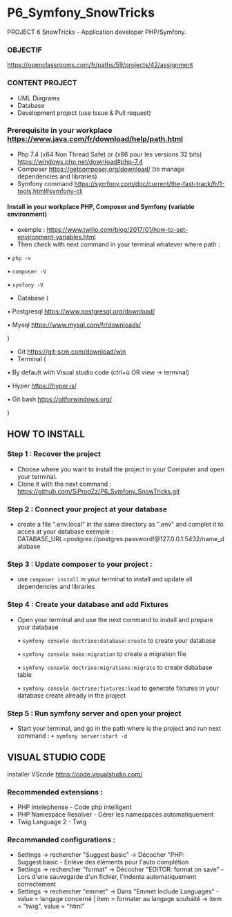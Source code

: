 # P6_Symfony_SnowTricks

PROJECT 6 SnowTricks - Application developer PHP/Symfony.

### OBJECTIF 
<https://openclassrooms.com/fr/paths/59/projects/42/assignment>

### CONTENT PROJECT
-   UML Diagrams
-   Database
-   Development project (use Issue & Pull request)

### Prerequisite in your workplace <https://www.java.com/fr/download/help/path.html>
-   Php 7.4  (x64 Non Thread Safe) or (x86 pour les versions 32 bits) <https://windows.php.net/download#php-7.4>
-   Composer  <https://getcomposer.org/download/> (to manage dependencies and libraries)
-   Symfony command <https://symfony.com/doc/current/the-fast-track/fr/1-tools.html#symfony-cli>

#### Install in your workplace PHP, Composer and Symfony (variable environment)
-   exemple : <https://www.twilio.com/blog/2017/01/how-to-set-environment-variables.html>
-   Then check with next command in your terminal whatever where path :

  • <code>php -v</code>

  • <code>composer -V</code>

  • <code>symfony -V</code>

-   Database (

  • Postgresql <https://www.postgresql.org/download/>

  • Mysql <https://www.mysql.com/fr/downloads/>

)

-   Git <https://git-scm.com/download/win>
-   Terminal (

  • By default with Visual studio code (ctrl+ù OR view -> terminal)
  
  • Hyper <https://hyper.is/>
  
  • Git bash <https://gitforwindows.org/>
  
  )

## HOW TO INSTALL

### Step 1 : Recover the project
-   Choose where you want to install the project in your Computer and open your terminal.
-   Clone it with the next command : <https://github.com/SiProdZz/P6_Symfony_SnowTricks.git>

### Step 2 : Connect your project at your database
-   create a file ".env.local" in the same directory as ".env" and complet it to acces at your database
    exemple : DATABASE_URL=postgres://postgres:password!@127.0.0.1:5432/name_database

### Step 3 : Update composer to your project :
-   use <code>composer install</code> in your terminal to install and update all dependencies and libraries 

### Step 4 : Create your database and add Fixtures
-   Open your terminal and use the next command to install and prepare your database

    • <code>symfony console doctrine:database:create</code> to create your database

    • <code>symfony console make:migration</code> to create a migration file

    • <code>symfony console doctrine:migrations:migrate</code> to create dababase table

    • <code>symfony console doctrine:fixtures:load</code> to generate fixtures in your database create already in the project

### Step 5 : Run symfony server and open your project
-   Start your terminal, and go in the path where is the project and run next command :
    • <code>symfony server:start -d</code>

## VISUAL STUDIO CODE
Installer VScode https://code.visualstudio.com/

### Recommended extensions :

-   PHP Intelephense - Code php intelligent
-   PHP Namespace Resolver - Gérer les namespaces automatiquement
-   Twig Language 2 - Twig
     
### Recommanded configurations :

-   Settings -> rechercher "Suggest basic" -> Décocher "PHP: Suggest:basic - Enlève des éléments pour l'auto complétion
-   Settings -> rechercher "format" -> Décocher "EDITOR: format on save" - Lors d'une sauvegarde d'un fichier, l'indente automatiquement correctement
-   Settings -> rechercher "emmet" -> Dans "Emmet Include Languages" - value = langage concerné | item = formater au langage souhaité -> item = "twig", value = "html"
